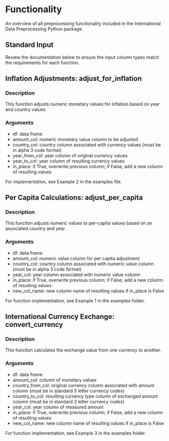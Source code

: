 # Functionality

An overview of all preprocessing functionality included in the International Data Preprocessing Python package. 

## Standard Input 

Review the documentation below to ensure the input column types match the requirements for each function. 

## Inflation Adjustments: adjust_for_inflation

### Description

This function adjusts numeric monetary values for inflation based on year and country values. 

### Arguments

* df: data frame 
* amount_col: numeric monetary value column to be adjusted
* country_col: country column associated with currency values (must be in alpha 3 code format)
* year_from_col: year column of original currency values 
* year_to_col: year column of resulting currency values 
* in_place: if True, overwrite previous column; if False, add a new column of resulting values

For implementation, see Example 2 in the examples file. 

## Per Capita Calculations: adjust_per_capita

### Description

This function adjusts numeric values to per-capita values based on an associated country and year.  

### Arguments

* df: data frame
* amount_col: numeric value column for per capita adjustment 
* country_col: country column associated with numeric value column (must be in alpha 3 code format)
* year_col: year column associated with numeric value column 
* in_place: if True, overwrite previous column; if False, add a new column of resulting values
* new_col_name: new column name of resulting values if in_place is False

For function implementation, see Example 1 in the examples folder. 

## International Currency Exchange: convert_currency 

### Description

This function calculates the exchange value from one currency to another. 

### Arguments

* df: data frame
* amount_col: column of monetary values
* country_from_col: original currency column associated with amount column (must be in standard 3 letter currency codes)
* country_to_col: resulting currency type column of exchanged amount column (must be in standard 3 letter currency codes)
* year_col: year column of measured amount 
* in_place: if True, overwrite previous column; if False, add a new column of resulting values
* new_col_name: new column name of resulting values if in_place is False

For function implementation, see Example 3 in the examples folder. 
